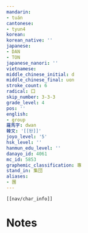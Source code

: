 ```yaml
---
mandarin:
- tuán
cantonese:
- tyun4
korean:
korean_native: ''
japanese:
- DAN
- TON
japanese_nanori: ''
vietnamese:
middle_chinese_initial: d
middle_chinese_final: uɑn
stroke_count: 6
radical: 囗
skip_number: 3-3-3
grade_level: 4
pos: ''
english:
- group
羅馬字: dwan
韓文: '[[돤]]'
joyo_level: '5'
hsk_level: ''
hanmun_edu_level: ''
danayo_id: 4061
mc_id: 5853
graphemic_classification: 專
stand_in: 集団
aliases:
- 團
---
```

```meta-bind-embed
[[nav/char_info]]
```

# Notes
